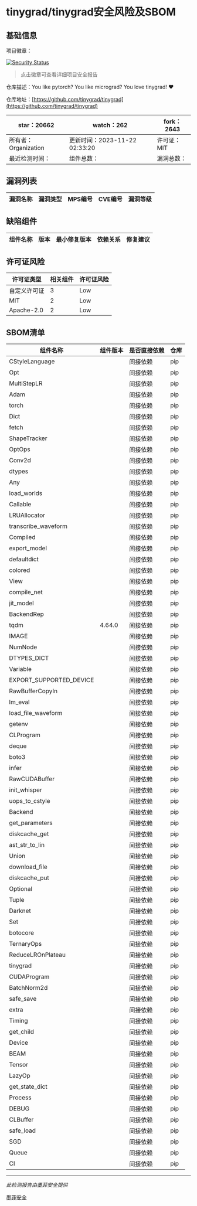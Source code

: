 # tinygrad/tinygrad安全风险及SBOM

## 基础信息

项目徽章：

[![Security Status](https://www.murphysec.com/platform3/v31/badge/1727033845370277888.svg)](https://www.murphysec.com/console/report/1699849103278211072/1727033845370277888)

> 点击徽章可查看详细项目安全报告

仓库描述：You like pytorch? You like micrograd? You love tinygrad! ❤️ 

仓库地址：[https://github.com/tinygrad/tinygrad](https://github.com/tinygrad/tinygrad)

| star：20662 | watch：262 | fork：2643 |
| ----------- | -------------- | ------------ |
| 所有者：Organization | 更新时间：2023-11-22 02:33:20 | 许可证：MIT |
| 最近检测时间： | 组件总数： | 漏洞总数： |




## 漏洞列表

| 漏洞名称 | 漏洞类型 | MPS编号 | CVE编号 | 漏洞等级 |
| ------- | ------ | ------- | ------ | ----- |





## 缺陷组件

| 组件名称 | 版本 | 最小修复版本 | 依赖关系 | 修复建议 |
| -------- | ---- | ------------ | -------- | -------- |





## 许可证风险

| 许可证类型 | 相关组件 | 许可证风险 |
| ---------- | -------- | ---------- |
|自定义许可证|3|Low|
|MIT|2|Low|
|Apache-2.0|2|Low|




## SBOM清单

| 组件名称 | 组件版本 | 是否直接依赖 | 仓库 |
| -------- | -------- | ------------ | ---- |
|CStyleLanguage||间接依赖|pip|
|Opt||间接依赖|pip|
|MultiStepLR||间接依赖|pip|
|Adam||间接依赖|pip|
|torch||间接依赖|pip|
|Dict||间接依赖|pip|
|fetch||间接依赖|pip|
|ShapeTracker||间接依赖|pip|
|OptOps||间接依赖|pip|
|Conv2d||间接依赖|pip|
|dtypes||间接依赖|pip|
|Any||间接依赖|pip|
|load_worlds||间接依赖|pip|
|Callable||间接依赖|pip|
|LRUAllocator||间接依赖|pip|
|transcribe_waveform||间接依赖|pip|
|Compiled||间接依赖|pip|
|export_model||间接依赖|pip|
|defaultdict||间接依赖|pip|
|colored||间接依赖|pip|
|View||间接依赖|pip|
|compile_net||间接依赖|pip|
|jit_model||间接依赖|pip|
|BackendRep||间接依赖|pip|
|tqdm|4.64.0|间接依赖|pip|
|IMAGE||间接依赖|pip|
|NumNode||间接依赖|pip|
|DTYPES_DICT||间接依赖|pip|
|Variable||间接依赖|pip|
|EXPORT_SUPPORTED_DEVICE||间接依赖|pip|
|RawBufferCopyIn||间接依赖|pip|
|lm_eval||间接依赖|pip|
|load_file_waveform||间接依赖|pip|
|getenv||间接依赖|pip|
|CLProgram||间接依赖|pip|
|deque||间接依赖|pip|
|boto3||间接依赖|pip|
|infer||间接依赖|pip|
|RawCUDABuffer||间接依赖|pip|
|init_whisper||间接依赖|pip|
|uops_to_cstyle||间接依赖|pip|
|Backend||间接依赖|pip|
|get_parameters||间接依赖|pip|
|diskcache_get||间接依赖|pip|
|ast_str_to_lin||间接依赖|pip|
|Union||间接依赖|pip|
|download_file||间接依赖|pip|
|diskcache_put||间接依赖|pip|
|Optional||间接依赖|pip|
|Tuple||间接依赖|pip|
|Darknet||间接依赖|pip|
|Set||间接依赖|pip|
|botocore||间接依赖|pip|
|TernaryOps||间接依赖|pip|
|ReduceLROnPlateau||间接依赖|pip|
|tinygrad||间接依赖|pip|
|CUDAProgram||间接依赖|pip|
|BatchNorm2d||间接依赖|pip|
|safe_save||间接依赖|pip|
|extra||间接依赖|pip|
|Timing||间接依赖|pip|
|get_child||间接依赖|pip|
|Device||间接依赖|pip|
|BEAM||间接依赖|pip|
|Tensor||间接依赖|pip|
|LazyOp||间接依赖|pip|
|get_state_dict||间接依赖|pip|
|Process||间接依赖|pip|
|DEBUG||间接依赖|pip|
|CLBuffer||间接依赖|pip|
|safe_load||间接依赖|pip|
|SGD||间接依赖|pip|
|Queue||间接依赖|pip|
|CI||间接依赖|pip|


------

*此检测报告由墨菲安全提供*

[墨菲安全](www.murphysec.com)